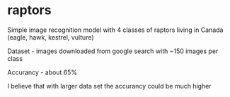 # raptors
Simple image recognition model with 4 classes of raptors living in Canada (eagle, hawk, kestrel, vulture)

Dataset - images downloaded from google search with ~150 images per class

Accurancy - about 65%

I believe that with larger data set the accurancy could be much higher 
